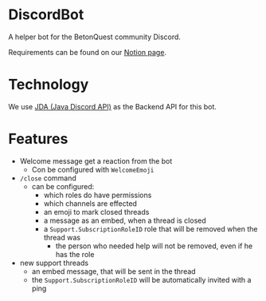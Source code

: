 # DiscordBot
A helper bot for the BetonQuest community Discord.

Requirements can be found on our [Notion page](https://betonquest.notion.site/BetonQuest-Discord-Bot-96d3fa5c28174494a8123005622be075).

# Technology
We use [JDA (Java Discord API)](https://github.com/DV8FromTheWorld/JDA) as the Backend API for this bot.

# Features
- Welcome message get a reaction from the bot
  - Con be configured with `WelcomeEmoji`
- `/close` command
  - can be configured:
    - which roles do have permissions
    - which channels are effected
    - an emoji to mark closed threads
    - a message as an embed, when a thread is closed
    - a `Support.SubscriptionRoleID` role that will be removed when the thread was
      - the person who needed help will not be removed, even if he has the role
- new support threads
  - an embed message, that will be sent in the thread
  - the `Support.SubscriptionRoleID` will be automatically invited with a ping
